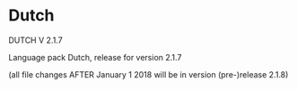 # Dutch



DUTCH  V 2.1.7



Language pack Dutch, release for version 2.1.7


(all file changes AFTER January 1 2018 will be in version (pre-)release 2.1.8)





